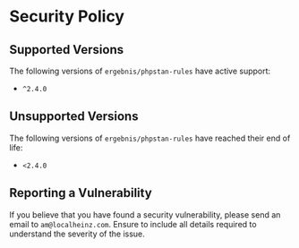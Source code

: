# Security Policy

## Supported Versions

The following versions of `ergebnis/phpstan-rules` have active support:

- `^2.4.0`

## Unsupported Versions

The following versions of `ergebnis/phpstan-rules` have reached their end of life:

- `<2.4.0`

## Reporting a Vulnerability

If you believe that you have found a security vulnerability, please send an email to `am@localheinz.com`. Ensure to include all details required to understand the severity of the issue.
